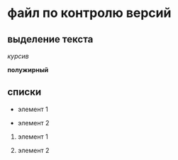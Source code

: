# файл по контролю версий

## выделение текста

*курсив*

**полужирный**

## списки

* элемент 1

* элемент 2

1. элемент 1

2. элемент 2
